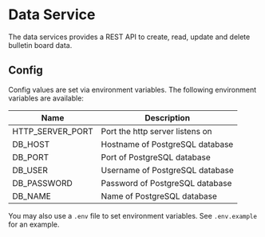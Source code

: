 # Data Service

The data services provides a REST API to create, read, update and delete bulletin board data.

## Config

Config values are set via environment variables. The following environment variables are available:

| Name | Description |
| ---- | ----------- |
| HTTP_SERVER_PORT | Port the http server listens on |
| DB_HOST | Hostname of PostgreSQL database |
| DB_PORT | Port of PostgreSQL database |
| DB_USER | Username of PostgreSQL database |
| DB_PASSWORD | Password of PostgreSQL database |
| DB_NAME | Name of PostgreSQL database |

You may also use a `.env` file to set environment variables. See `.env.example` for an example.